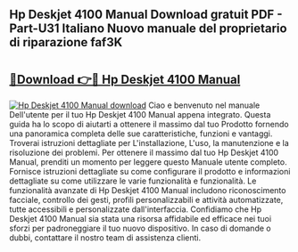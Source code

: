 ## Hp Deskjet 4100 Manual Download gratuit PDF - Part-U31 Italiano Nuovo manuale del proprietario di riparazione faf3K

# <h2><a href="http://dfckn5.blite.top/?on=Hp+Deskjet+4100+Manual">🔗Download 👉🔴 Hp Deskjet 4100 Manual</a></h2>

[![Hp Deskjet 4100 Manual download](https://i.imgur.com/lujVjoI.png)](http://dfckn5.blite.top/?on=Hp+Deskjet+4100+Manual)
Ciao e benvenuto nel manuale Dell'utente per il tuo Hp Deskjet 4100 Manual appena integrato. Questa guida ha lo scopo di aiutarti a ottenere il massimo dal tuo Prodotto fornendo una panoramica completa delle sue caratteristiche, funzioni e vantaggi. Troverai istruzioni dettagliate per L'installazione, L'uso, la manutenzione e la risoluzione dei problemi. Per ottenere il massimo dal tuo Hp Deskjet 4100 Manual, prenditi un momento per leggere questo Manuale utente completo. Fornisce istruzioni dettagliate su come configurare il prodotto e informazioni dettagliate su come utilizzare le varie funzionalità e funzionalità. Le funzionalità avanzate di Hp Deskjet 4100 Manual includono riconoscimento facciale, controllo dei gesti, profili personalizzabili e attività automatizzate, tutte accessibili e personalizzate dall'interfaccia. Confidiamo che Hp Deskjet 4100 Manual sia stata una risorsa affidabile ed efficace nei tuoi sforzi per padroneggiare il tuo nuovo dispositivo. In caso di domande o dubbi, contattare il nostro team di assistenza clienti.
